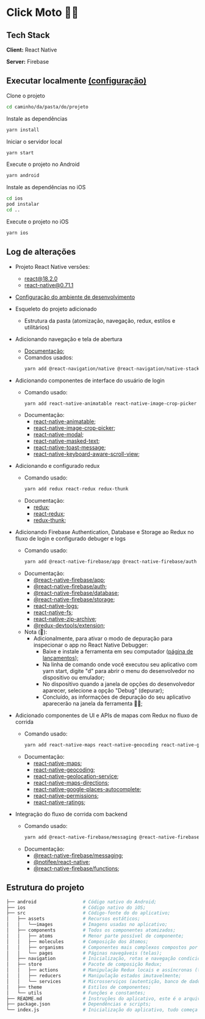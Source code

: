 # Click Moto 🛵💨

## Tech Stack  
**Client:** React Native 

**Server:** Firebase

## Executar localmente [(configuração)](https://reactnative.dev/docs/environment-setup)
Clone o projeto
~~~bash  
cd caminho/da/pasta/do/projeto
~~~
Instale as dependências
~~~bash  
yarn install
~~~
Iniciar o servidor local
~~~bash  
yarn start
~~~
Execute o projeto no Android
~~~bash  
yarn android
~~~
Instale as dependências no iOS
~~~bash  
cd ios
pod instalar
cd ..
~~~
Execute o projeto no iOS
~~~bash  
yarn ios
~~~

## Log de alterações 
+ Projeto React Native versões:
    + react@18.2.0
    + react-native@0.71.1
+ [Configuração do ambiente de desenvolvimento](https://reactnative.dev/docs/environment-setup)
+ Esqueleto do projeto adicionado
    + Estrutura da pasta (atomização, navegação, redux, estilos e utilitários)
+ Adicionando navegação e tela de abertura
    + [Documentação](https://reactnative.dev/docs/navigation);
    + Comandos usados:
        ~~~bash  
        yarn add @react-navigation/native @react-navigation/native-stack react-native-screens react-native-safe-area-context
        ~~~
+ Adicionando componentes de interface do usuário de login
    + Comando usado:
        ~~~bash  
        yarn add react-native-animatable react-native-image-crop-picker react-native-modal react-native-masked-text react-native-toast-message react-native-keyboard-aware-scroll-view
        ~~~
    + Documentação:
        + [react-native-animatable](https://github.com/oblador/react-native-animatable);
        + [react-native-image-crop-picker](https://github.com/ivpusic/react-native-image-crop-picker);
        + [react-native-modal](https://github.com/react-native-modal/react-native-modal);
        + [react-native-masked-text](https://github.com/bhrott/react-native-masked-text);
        + [react-native-toast-message](https://github.com/calintamas/react-native-toast-message);
        + [react-native-keyboard-aware-scroll-view](https://github.com/APSL/react-native-keyboard-aware-scroll-view);
+ Adicionando e configurado redux
    + Comando usado:
        ~~~bash  
        yarn add redux react-redux redux-thunk 
        ~~~
    + Documentação:
        + [redux](https://github.com/reduxjs/redux);
        + [react-redux](https://github.com/reduxjs/react-redux);
        + [redux-thunk](https://github.com/reduxjs/redux-thunk);   
+ Adicionando Firebase Authentication, Database e Storage ao Redux no fluxo de login e configurado debuger e logs
    + Comando usado:
        ~~~bash  
        yarn add @react-native-firebase/app @react-native-firebase/auth @react-native-firebase/database @react-native-firebase/storage react-native-logs react-native-fs react-native-zip-archive @redux-devtools/extension
        ~~~
    + Documentação:
        + [@react-native-firebase/app](https://github.com/invertase/react-native-firebase);
        + [@react-native-firebase/auth](https://rnfirebase.io/auth/usage);
        + [@react-native-firebase/database](https://rnfirebase.io/database/usage);
        + [@react-native-firebase/storage](https://rnfirebase.io/storage/usage);
        + [react-native-logs](https://github.com/onubo/react-native-logs);
        + [react-native-fs](https://github.com/itinance/react-native-fs);
        + [react-native-zip-archive](https://github.com/mockingbot/react-native-zip-archive);
        + [@redux-devtools/extension](https://github.com/reduxjs/redux-devtools);
    + Nota (🐞): 
        + Adicionalmente, para ativar o modo de depuração para inspecionar o app no React Native Debugger:
            + Baixe e instale a ferramenta em seu computador ([página de lançamentos](https://github.com/jhen0409/react-native-debugger/releases));
            + Na linha de comando onde você executou seu aplicativo com yarn start, digite "d" para abrir o menu do desenvolvedor no dispositivo ou emulador;
            + No dispositivo quando a janela de opções do desenvolvedor aparecer, selecione a opção "Debug" (depurar);
            + Concluído, as informações de depuração do seu aplicativo aparecerão na janela da ferramenta 🐞✨;
+ Adicionado componentes de UI e APIs de mapas com Redux no fluxo de corrida
    + Comando usado:
        ~~~bash  
        yarn add react-native-maps react-native-geocoding react-native-geolocation-service react-native-maps-directions react-native-google-places-autocomplete react-native-permissions react-native-ratings
        ~~~
    + Documentação:
        + [react-native-maps](https://github.com/react-native-maps/react-native-maps);
        + [react-native-geocoding](https://github.com/marlove/react-native-geocoding);
        + [react-native-geolocation-service](https://github.com/Agontuk/react-native-geolocation-service);
        + [react-native-maps-directions](https://github.com/bramus/react-native-maps-directions);
        + [react-native-google-places-autocomplete](https://github.com/FaridSafi/react-native-google-places-autocomplete);
        + [react-native-permissions](https://github.com/zoontek/react-native-permissions);
        + [react-native-ratings](https://github.com/Monte9/react-native-ratings);

+ Integração do fluxo de corrida com backend
    + Comando usado:
        ~~~bash  
        yarn add @react-native-firebase/messaging @react-native-firebase/functions @notifee/react-native
        ~~~
    + Documentação:
        + [@react-native-firebase/messaging](https://rnfirebase.io/messaging/usage);
        + [@notifee/react-native](https://notifee.app/react-native/docs/integrations/fcm);
        + [@react-native-firebase/functions](https://rnfirebase.io/functions/usage);

## Estrutura do projeto

```sh
├── android                 # Código nativo do Android;
├── ios                     # Código nativo do iOS;
├── src                     # Código-fonte do do aplicativo;
│   ├── assets              # Recursos estáticos;
│   │   └──images           # Imagens usadas no aplicativo;
│   ├── components          # Todos os componentes atomizados;
│   │   ├── atoms           # Menor parte possível de componente;
│   │   ├── molecules       # Composição dos átomos;
│   │   ├── organisms       # Componentes mais complexos compostos por átomos e moléculas;
│   │   └── pages           # Páginas navegáveis (telas);
│   ├── navigation          # Inicialização, rotas e navegação condicional entre telas;
│   ├── store               # Pacote de composição Redux;
│   │   ├── actions         # Manipulação Redux locais e assíncronas (thunks);
│   │   ├── reducers        # Manipulação estados imutavelmente;
│   │   └── services        # Microsserviços (autentição, banco de dados, armazenamento, etc...);
│   ├── theme               # Estilos de componentes;
│   └── utils               # Funções e constantes;
├── README.md               # Instruções do aplicativo, este é o arquivo que você está lendo;
├── package.json            # Dependências e scripts;
└── index.js                # Inicialização do aplicativo, tudo começa aqui;
```
